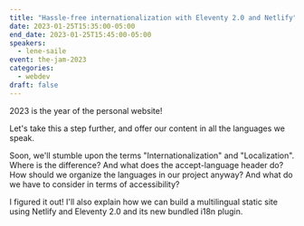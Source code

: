 ```yaml
---
title: "Hassle-free internationalization with Eleventy 2.0 and Netlify"
date: 2023-01-25T15:35:00-05:00
end_date: 2023-01-25T15:45:00-05:00
speakers:
  - lene-saile
event: the-jam-2023
categories:
  - webdev
draft: false
---
```


2023 is the year of the personal website!

Let's take this a step further, and offer our content in all the languages we speak.

Soon, we'll stumble upon the terms "Internationalization" and "Localization". Where is the difference? And what does the accept-language header do? How should we organize the languages in our project anyway? And what do we have to consider in terms of accessibility? 

I figured it out! I'll also explain how we can build a multilingual static site using Netlify and Eleventy 2.0 and its new bundled i18n plugin.
